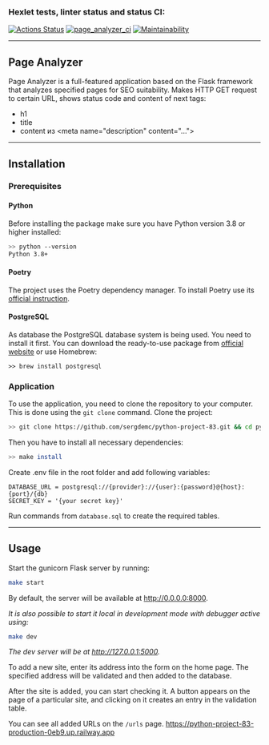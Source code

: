 ### Hexlet tests, linter status and status CI:
[![Actions Status](https://github.com/sergdemc/python-project-83/workflows/hexlet-check/badge.svg)](https://github.com/sergdemc/python-project-83/actions)  [![page_analyzer_ci](https://github.com/sergdemc/python-project-83/actions/workflows/page_analyzer_ci.yml/badge.svg)](https://github.com/sergdemc/python-project-83/actions/workflows/page_analyzer_ci.yml)  [![Maintainability](https://api.codeclimate.com/v1/badges/78e109af2178ca20c04e/maintainability)](https://codeclimate.com/github/sergdemc/python-project-83/maintainability)

---

## Page Analyzer
Page Analyzer is a full-featured application based on the Flask framework that analyzes specified pages for SEO suitability. Makes HTTP GET request to certain URL, shows status code and content of next tags:
* h1
* title
* content из \<meta name="description" content="...">

---

## Installation

### Prerequisites

#### Python

Before installing the package make sure you have Python version 3.8 or higher installed:

```bash
>> python --version
Python 3.8+
```

#### Poetry

The project uses the Poetry dependency manager. To install Poetry use its [official instruction](https://python-poetry.org/docs/#installation).

#### PostgreSQL

As database the PostgreSQL database system is being used. You need to install it first. You can download the ready-to-use package from [official website](https://www.postgresql.org/download/) or use Homebrew:
```shell
>> brew install postgresql
```

### Application

To use the application, you need to clone the repository to your computer. This is done using the `git clone` command. Clone the project:

```bash
>> git clone https://github.com/sergdemc/python-project-83.git && cd python-project-83
```

Then you have to install all necessary dependencies:

```bash
>> make install
```

Create .env file in the root folder and add following variables:
```
DATABASE_URL = postgresql://{provider}://{user}:{password}@{host}:{port}/{db}
SECRET_KEY = '{your secret key}'
```
Run commands from `database.sql` to create the required tables.

---

## Usage

Start the gunicorn Flask server by running:
```bash
make start
```
By default, the server will be available at http://0.0.0.0:8000. 

_It is also possible to start it local in development mode with debugger active using:_
```bash
make dev
```
_The dev server will be at http://127.0.0.1:5000._


To add a new site, enter its address into the form on the home page. The specified address will be validated and then added to the database.

After the site is added, you can start checking it. A button appears on the page of a particular site, and clicking on it creates an entry in the validation table.

You can see all added URLs on the `/urls` page.
https://python-project-83-production-0eb9.up.railway.app